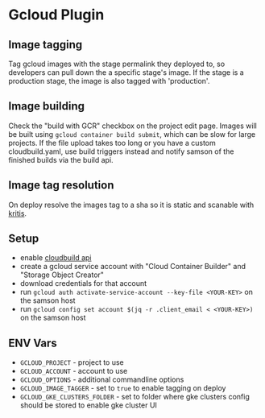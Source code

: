 # Gcloud Plugin

## Image tagging

Tag gcloud images with the stage permalink they deployed to, so developers can pull down the a specific stage's image.
If the stage is a production stage, the image is also tagged with 'production'.

## Image building

Check the "build with GCR" checkbox on the project edit page.
Images will be built using `gcloud container build submit`, which can be slow for large projects.
If the file upload takes too long or you have a custom cloudbuild.yaml, use build triggers instead and
notify samson of the finished builds via the build api.

## Image tag resolution

On deploy resolve the images tag to a sha so it is static and scanable with [kritis](https://github.com/grafeas/kritis).

## Setup

 - enable [cloudbuild api](https://console.cloud.google.com/apis/api/cloudbuild.googleapis.com/overview)
 - create a gcloud service account with "Cloud Container Builder" and "Storage Object Creator"
 - download credentials for that account
 - run `gcloud auth activate-service-account --key-file <YOUR-KEY>` on the samson host
 - run `gcloud config set account $(jq -r .client_email < <YOUR-KEY>)` on the samson host

## ENV Vars

  - `GCLOUD_PROJECT` - project to use
  - `GCLOUD_ACCOUNT` - account to use
  - `GCLOUD_OPTIONS` - additional commandline options
  - `GCLOUD_IMAGE_TAGGER` - set to `true` to enable tagging on deploy 
  - `GCLOUD_GKE_CLUSTERS_FOLDER` - set to folder where gke clusters config should be stored to enable gke cluster UI
